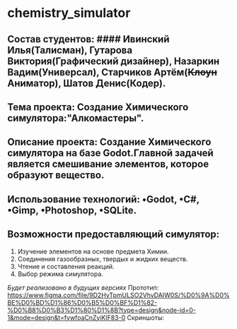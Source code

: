 # chemistry_simulator
## Состав студентов: #### Ивинский Илья(Талисман), Гутарова Виктория(Графический дизайнер), Назаркин Вадим(Универсал), Старчиков Артём(~~Клоун~~ Аниматор), Шатов Денис(Кодер). 


## Тема проекта: Создание Химического симулятора:"Алкомастеры".


## Описание проекта: Создание Химического симулятора на базе Godot.Главной задачей является смешивание элементов, которое образуют вещество.


## Использование технологий: •Godot, •C#, •Gimp, •Photoshop, •SQLite.


## Возможности предоставляющий симулятор:


1. Изучение элементов на основе предмета Химии.
2. Соединения газообразных, твердых и жидких веществ.
3. Чтение и составления реакций.
4. Выбор режима симулятора.

*Будет реализовано в будущих версиях*
Прототип: https://www.figma.com/file/9D2HyTpmULSO2VhvDAIW0S/%D0%9A%D0%BE%D0%BD%D1%86%D0%B5%D0%BF%D1%82-%D0%B8%D0%B3%D1%80%D1%8B?type=design&node-id=0-1&mode=design&t=fywfoaCnZyiKlF83-0
Скриншоты:

